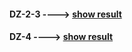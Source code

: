 ####  DZ-2-3 ---->     [show result](https://artyom-zhidkov.github.io/DZ_Hillel/DZ-2-3/)
####  DZ-4   ---->     [show result](https://artyom-zhidkov.github.io/DZ_Hillel/DZ-4/)
